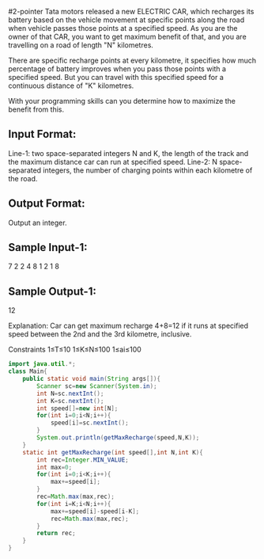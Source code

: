 #2-pointer 
Tata motors released a new ELECTRIC CAR, 
which recharges its battery based on the vehicle movement at specific points 
along the road when vehicle passes those points at a specified speed. 
As you are the owner of that CAR, you want to get maximum benefit of that, 
and you are travelling on a road of length "N" kilometres. 

There are specific recharge points at every kilometre, 
it specifies how much percentage of battery improves when you pass those points with a specified speed. 
But you can travel with this specified speed for a continuous distance of "K" kilometres. 

With your programming skills can you determine how to maximize the benefit from this.


Input Format:
--------------
Line-1: two space-separated integers N and K, 
the length of the track and the maximum distance car can run at specified speed.
Line-2: N space-separated integers, the number of charging points within each kilometre of the road.

Output Format:
-------------
Output an integer.


Sample Input-1:
---------------
7 2
2 4 8 1 2 1 8

Sample Output-1:
----------------
12

Explanation:
Car can get maximum recharge 4+8=12 if it runs at specified speed between the 2nd and the 3rd kilometre, inclusive.

Constraints 
1≤T≤10
1≤K≤N≤100
1≤ai≤100
```java
import java.util.*;
class Main{
    public static void main(String args[]){
        Scanner sc=new Scanner(System.in);
        int N=sc.nextInt();
        int K=sc.nextInt();
        int speed[]=new int[N];
        for(int i=0;i<N;i++){
            speed[i]=sc.nextInt();
        }
        System.out.println(getMaxRecharge(speed,N,K));
    }
    static int getMaxRecharge(int speed[],int N,int K){
        int rec=Integer.MIN_VALUE;
        int max=0;
        for(int i=0;i<K;i++){
            max+=speed[i];
        }
        rec=Math.max(max,rec);
        for(int i=K;i<N;i++){
            max+=speed[i]-speed[i-K];
            rec=Math.max(max,rec);
        }
        return rec;
    }
}
```